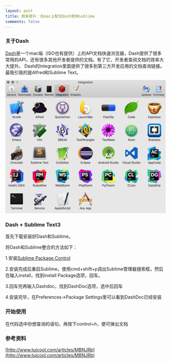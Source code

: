 ```yaml
---
layout: post
title: 效率提升：在mac上配合Dash使用sublime
comments: false
---
```


<!--more-->

### 关于Dash ###

[Dash](https://kapeli.com/dash)是一个mac端（ISO也有提供）上的API文档快速浏览器，Dash提供了很多常用的API，还有很多其他开发者提供的文档。有了它，开发者查阅文档的效率大大提升。
Dash的Integration里面提供了很多到第三方开发应用的文档查询链接。最吸引我的是Alfred和Sublime Text。

![path1](/public/images/2016-11-30-dash-sublime/1.png)

### Dash + Sublime Text3 ###

首先下载安装好Dash和Sublime。

将Dash和Sublime整合的方法如下：

1.安装[Sublime Package Control](https://packagecontrol.io/installation)

2.安装完成后重启Sublime，使用cmd+shift+p调出Sublime管理器搜索框，然后在输入install，找到install Package选项，回车。

3.回车完再输入Dashdoc，找到DashDoc选项，选中后回车

4.安装完毕，在Preferences->Package Settings里可以看到DashDoc已经安装

### 开始使用 ###

在代码选中你想查询的语句，再按下control+h，便可弹出文档

### 参考资料 ###

[http://www.tuicool.com/articles/MBNJRb](http://www.tuicool.com/articles/MBNJRb)